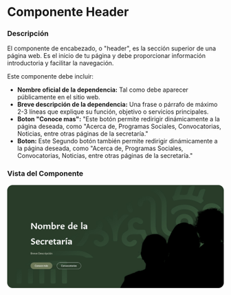 # Componente Header 

### Descripción 

El componente de encabezado, o "header", es la sección superior de una página web. Es el inicio de tu página y debe proporcionar información introductoria y facilitar la navegación.

Este componente debe incluir:

- **Nombre oficial de la dependencia:** Tal como debe aparecer públicamente en el sitio web.
- **Breve descripción de la dependencia:** Una frase o párrafo de máximo 2-3 líneas que explique su función, objetivo o servicios principales.
- **Boton "Conoce mas":** "Este botón permite redirigir dinámicamente a la página deseada, como "Acerca de, Programas Sociales, Convocatorias, Noticias, entre otras páginas de la secretaría."
- **Boton:** Este Segundo botón también permite redirigir dinámicamente a la página deseada, como "Acerca de, Programas Sociales, Convocatorias, Noticias, entre otras páginas de la secretaría."

### Vista del Componente
![](img/01.jpg)
